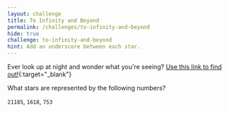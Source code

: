 ```yaml
---
layout: challenge
title: To Infinity and Beyond
permalink: /challenges/to-infinity-and-beyond
hide: true
challenge: to-infinity-and-beyond
hint: Add an underscore between each star.
---
```


Ever look up at night and wonder what you're seeing? [Use this link to find out!](http://stars.chromeexperiments.com "I might help you"){:target="_blank"}

What stars are represented by the following numbers?

`21185`, `1618`, `753`

